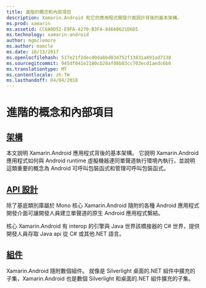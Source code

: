 ```yaml
---
title: 進階的概念和內部項目
description: Xamarin.Android 和它的應用程式開發介面設計背後的基本架構。
ms.prod: xamarin
ms.assetid: CC6A0D52-E9FA-4270-B3FA-84660621D6D5
ms.technology: xamarin-android
author: mgmclemore
ms.author: mamcle
ms.date: 10/13/2017
ms.openlocfilehash: 517e21f2decd0dabbd03d752f13831a891ad7138
ms.sourcegitcommit: 945df041e2180cb20af08b83cc703ecd1aedc6b0
ms.translationtype: MT
ms.contentlocale: zh-TW
ms.lasthandoff: 04/04/2018
---
```

# <a name="advanced-concepts-and-internals"></a>進階的概念和內部項目


##  <a name="architectureandroidinternalsarchitecturemd"></a>[架構](~/android/internals/architecture.md)

本文說明 Xamarin.Android 應用程式背後的基本架構。 它說明 Xamarin.Android 應用程式如何與 Android runtime 虛擬機器連同單聲道執行環境內執行，並說明這類重要的概念為 Android 可呼叫包裝函式和管理可呼叫包裝函式。 



##  <a name="api-designandroidinternalsapi-designmd"></a>[API 設計](~/android/internals/api-design.md)

除了基底類別庫屬於 Mono 核心 Xamarin.Android 隨附的各種 Android 應用程式開發介面可讓開發人員建立單聲道的原生 Android 應用程式繫結。

核心 Xamarin.Android 有 interop 的引擎與 Java 世界該橋接器的 C# 世界，提供開發人員存取 Java api 從 C# 或其他.NET 語言。



##  <a name="assembliescross-platforminternalsavailable-assembliesmd"></a>[組件](~/cross-platform/internals/available-assemblies.md)

Xamarin.Android 隨附數個組件。 就像是 Silverlight 桌面的.NET 組件中擴充的子集，Xamarin.Android 也是數個 Silverlight 和桌面的.NET 組件擴充的子集。 

